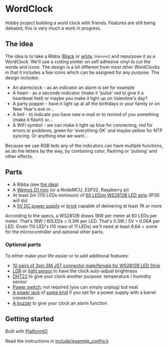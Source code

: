 # WordClock

Hobby project building a word clock with friends. Features are still being debated, this is very much a work in progress.

## The idea

The idea is to take a Ribba ([Black](https://www.ikea.com/nl/nl/p/ribba-fotolijst-zwart-40378401/) or [white](https://www.ikea.com/nl/nl/p/ribba-fotolijst-wit-00378403/)<sub><sup>, Shamone!</sup></sub>) and repurpose it as a WordClock. We'll use a cutting plotter on self adhesive vinyl to cut the words and icons. The design is a bit different from most other WordClocks in that it includes a few icons which can be assigned for any purpose. The design includes:

- An alarmclock - as an indicator an alarm is set for example
- A heart - as a seconds-indicator (make it 'pulse' red to give it a heartbeat feel) or maybe you make it light up on Valentine's day?
- A party popper - have it light up at all the birthdays in your family or on New Year's eve or...
- A bell - to indicate you have new e-mail or to remind of you something (make it flash!) or...
- A WiFi symbol - we can make it light up blue for connecting, red for errors or problems, green for 'everything OK' and maybe yellow for NTP syncing. Or anything else we want...

Because we use RGB leds any of the indicators can have multiple functions, as do the letters by the way, by combining color, flashing or 'pulsing' and other effects.

## Parts

- A Ribba (see [the idea](#the-idea))
- A [Wemos D1 mini](https://www.aliexpress.com/item/32651747570.html) (or a NodeMCU, ESP32, Raspberry pi)
- At least 2m (110 LEDs minimum) of [60 LED/m WS2812B LED strip](https://www.aliexpress.com/item/2036819167.html) (IP30 will do)
- A [5V DC power supply](https://www.aliexpress.com/item/32670505021.html) or [brick](https://www.aliexpress.com/item/33014935336.html) capable of delivering at least 7A or more

According to the specs, a WS2812B draws 18W per meter at 60 LEDs per meter. That's 18W / 60LEDs = 0.3W per LED. That's 0.3W / 5V = 0.06A per LED. Given 110 LED's (10 rows of 11 LEDs) we'll need at least 6.6A + some for the microcontroller and optional other parts.

### Optional parts

To either make your life easier or to add additional features:

- [10 pairs of 3pin SM JST connector male/female for WS2812B LED Strip](https://www.aliexpress.com/item/1718558728.html)
- [LDR](https://www.aliexpress.com/item/32760631393.html) or [light sensor](https://www.aliexpress.com/item/32550638947.html) to have the clock auto-adjust brightness
- [DHT22](https://www.aliexpress.com/item/32802908424.html) to give your clock another purpose: temperature / humidity sensor
- [Power switch](https://www.aliexpress.com/item/32832214619.html); not required (you can simply unplug) but neat
- [A power jack](https://www.aliexpress.com/item/32414627873.html) of [some kind](https://www.aliexpress.com/item/4000198429452.html) if you opt for a power supply with a barrel connector
- [A buzzer](https://www.aliexpress.com/item/32849730395.html) to give your clock an alarm function

## Getting started

Built with [PlatformIO](https://platformio.org/)

Read the instructions in [include/example_config.h](include/example_config.h)

